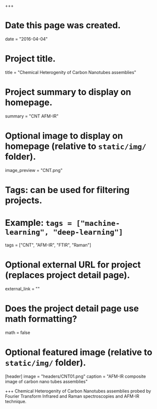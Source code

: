 +++
# Date this page was created.
date = "2016-04-04"

# Project title.
title = "Chemical Heterogenity of Carbon Nanotubes assemblies"

# Project summary to display on homepage.
summary = "CNT AFM-IR"

# Optional image to display on homepage (relative to `static/img/` folder).
image_preview = "CNT.png"

# Tags: can be used for filtering projects.
# Example: `tags = ["machine-learning", "deep-learning"]`
tags = ["CNT", "AFM-IR", "FTIR", "Raman"]

# Optional external URL for project (replaces project detail page).
external_link = ""

# Does the project detail page use math formatting?
math = false

# Optional featured image (relative to `static/img/` folder).
[header]
image = "headers/CNT01.png"
caption = "AFM-IR composite image of carbon nano tubes assemblies"

+++
Chemical Heterogenity of Carbon Nanotubes assemblies probed by Fourier Transform Infrared and Raman spectroscopies and AFM-IR technique.
